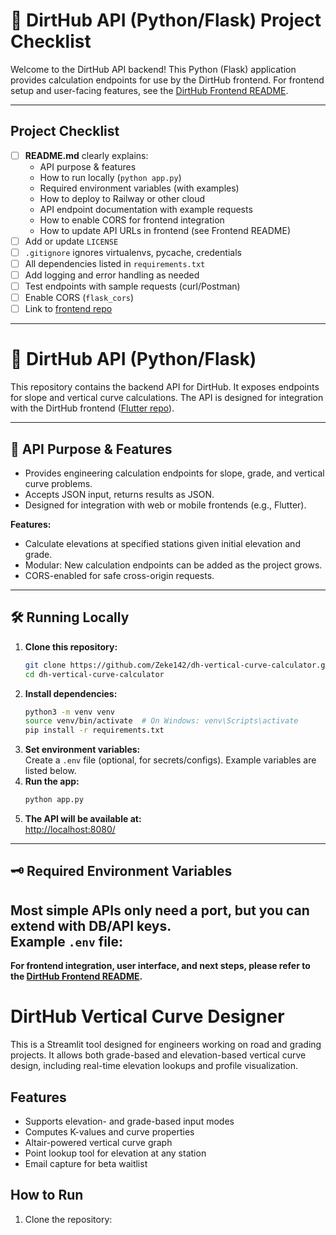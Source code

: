 # 🐍 DirtHub API (Python/Flask) Project Checklist

Welcome to the DirtHub API backend! This Python (Flask) application provides calculation endpoints for use by the DirtHub frontend. For frontend setup and user-facing features, see the [DirtHub Frontend README](https://github.com/Zeke142/DirtHub-V4.1).

---

## Project Checklist

- [ ] **README.md** clearly explains:
  - API purpose & features
  - How to run locally (`python app.py`)
  - Required environment variables (with examples)
  - How to deploy to Railway or other cloud
  - API endpoint documentation with example requests
  - How to enable CORS for frontend integration
  - How to update API URLs in frontend (see Frontend README)
- [ ] Add or update `LICENSE`
- [ ] `.gitignore` ignores virtualenvs, pycache, credentials
- [ ] All dependencies listed in `requirements.txt`
- [ ] Add logging and error handling as needed
- [ ] Test endpoints with sample requests (curl/Postman)
- [ ] Enable CORS (`flask_cors`)
- [ ] Link to [frontend repo](https://github.com/Zeke142/DirtHub-V4.1)

---
# 🐍 DirtHub API (Python/Flask)

This repository contains the backend API for DirtHub. It exposes endpoints for slope and vertical curve calculations. The API is designed for integration with the DirtHub frontend ([Flutter repo](https://github.com/Zeke142/DirtHub-V4.1)).

---

## 🚦 API Purpose & Features

- Provides engineering calculation endpoints for slope, grade, and vertical curve problems.
- Accepts JSON input, returns results as JSON.
- Designed for integration with web or mobile frontends (e.g., Flutter).

**Features:**
- Calculate elevations at specified stations given initial elevation and grade.
- Modular: New calculation endpoints can be added as the project grows.
- CORS-enabled for safe cross-origin requests.

---

## 🛠️ Running Locally

1. **Clone this repository:**
    ```sh
    git clone https://github.com/Zeke142/dh-vertical-curve-calculator.git
    cd dh-vertical-curve-calculator
    ```
2. **Install dependencies:**
    ```sh
    python3 -m venv venv
    source venv/bin/activate  # On Windows: venv\Scripts\activate
    pip install -r requirements.txt
    ```
3. **Set environment variables:**  
   Create a `.env` file (optional, for secrets/configs). Example variables are listed below.
4. **Run the app:**
    ```sh
    python app.py
    ```
5. **The API will be available at:**  
   [http://localhost:8080/](http://localhost:8080/)

---

## 🗝️ Required Environment Variables

Most simple APIs only need a port, but you can extend with DB/API keys.  
Example `.env` file:
---

**For frontend integration, user interface, and next steps, please refer to the [DirtHub Frontend README](https://github.com/Zeke142/DirtHub-V4.1).**


# DirtHub Vertical Curve Designer

This is a Streamlit tool designed for engineers working on road and grading projects. It allows both grade-based and elevation-based vertical curve design, including real-time elevation lookups and profile visualization.

## Features
- Supports elevation- and grade-based input modes
- Computes K-values and curve properties
- Altair-powered vertical curve graph
- Point lookup tool for elevation at any station
- Email capture for beta waitlist

## How to Run

1. Clone the repository: